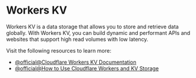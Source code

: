 # Workers KV

Workers KV is a data storage that allows you to store and retrieve data globally. With Workers KV, you can build dynamic and performant APIs and websites that support high read volumes with low latency.

Visit the following resources to learn more:

- [@official@Cloudflare Workers KV Documentation](https://developers.cloudflare.com/kv/)
- [@official@How to Use Cloudflare Workers and KV Storage](https://www.youtube.com/watch?v=NGk2HxV0Xkg)